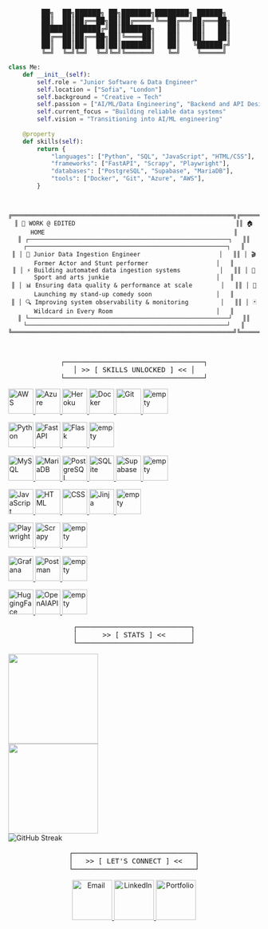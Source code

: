 <div align="center">
<pre>
██╗  ██╗██████╗ ██╗███████╗████████╗ ██████╗
 ██║  ██║██╔══██╗██║██╔════╝╚══██╔══╝██╔═══██╗
 ███████║██████╔╝██║███████╗   ██║   ██║   ██║
 ██╔══██║██╔══██╗██║╚════██║   ██║   ██║   ██║
  ██║  ██║██║  ██║██║███████║   ██║   ╚██████╔╝ 
╚═╝  ╚═╝╚═╝  ╚═╝╚═╝╚══════╝   ╚═╝    ╚═════╝
</pre>
</div>

```python
class Me:
    def __init__(self):
        self.role = "Junior Software & Data Engineer"
        self.location = ["Sofia", "London"]
        self.background = "Creative → Tech"
        self.passion = ["AI/ML/Data Engineering", "Backend and API Design", "DevOps"]
        self.current_focus = "Building reliable data systems"
        self.vision = "Transitioning into AI/ML engineering"
        
    @property
    def skills(self):
        return {
            "languages": ["Python", "SQL", "JavaScript", "HTML/CSS"],
            "frameworks": ["FastAPI", "Scrapy", "Playwright"],
            "databases": ["PostgreSQL", "Supabase", "MariaDB"],
            "tools": ["Docker", "Git", "Azure", "AWS"],
        }
```

<div align="center">
<pre>
    
  ```ascii
╔══════════════════════════════════════════════════════════════╗╔══════════════════════════════════════════════════════════════╗
║ 🏢 WORK @ EDITED                                             ║║ 🏠 HOME                                                     ║
║ ┌────────────────────────────────────────────────────────┐   ║║ ┌────────────────────────────────────────────────────────┐   ║
║ │ 🚀 Junior Data Ingestion Engineer                      │   ║║ │ 🎬 Former Actor and Stunt performer                   │   ║
║ │ ⚡ Building automated data ingestion systems           │   ║║ │ 🤸 Sport and arts junkie                              │   ║
║ │ 📊 Ensuring data quality & performance at scale        │   ║║ │ 🎤 Launching my stand-up comedy soon                  │   ║
║ │ 🔍 Improving system observability & monitoring         │   ║║ │ 🃏 Wildcard in Every Room                             │   ║
║ └────────────────────────────────────────────────────────┘   ║║ └────────────────────────────────────────────────────────┘   ║
╚══════════════════════════════════════════════════════════════╝╚══════════════════════════════════════════════════════════════╝

  ```
</pre>
</div>

<div align="center">
<pre>
┌─────────────────────────────────┐
│ >> [ SKILLS UNLOCKED ] << │
└─────────────────────────────────┘
</pre>
</div>
 

<p align="left">
  <a href="https://aws.amazon.com/" target="_blank">
    <img src="https://hristobonevbucket.s3.eu-north-1.amazonaws.com/media/images/generated_image_AWS.png" alt="AWS" width="50" height="50"/>
  </a>
  <a href="https://azure.microsoft.com/" target="_blank">
    <img src="https://hristobonevbucket.s3.eu-north-1.amazonaws.com/media/images/generated_image_Azure.png" alt="Azure" width="50" height="50"/>
  </a>
  <a href="https://www.heroku.com/" target="_blank">
    <img src="https://hristobonevbucket.s3.eu-north-1.amazonaws.com/media/images/generated_image_Heroku.png" alt="Heroku" width="50" height="50"/>
  </a>
  <a href="https://www.docker.com/" target="_blank">
    <img src="https://hristobonevbucket.s3.eu-north-1.amazonaws.com/media/images/generated_image_Docker.png" alt="Docker" width="50" height="50"/>
  </a>
  <a href="https://git-scm.com/" target="_blank">
    <img src="https://hristobonevbucket.s3.eu-north-1.amazonaws.com/media/images/generated_image_Git.png" alt="Git" width="50" height="50"/>
  </a>
  <img src="https://hristobonevbucket.s3.eu-north-1.amazonaws.com/media/images/generated_image_empty.png" alt="empty" width="50" height="50"/>
</p>

<p align="left">
  <a href="https://www.python.org/" target="_blank">
    <img src="https://hristobonevbucket.s3.eu-north-1.amazonaws.com/media/images/generated_image_Python.png" alt="Python" width="50" height="50"/>
  </a>
  <a href="https://fastapi.tiangolo.com/" target="_blank">
    <img src="https://hristobonevbucket.s3.eu-north-1.amazonaws.com/media/images/generated_image_FastAPI.png" alt="FastAPI" width="50" height="50"/>
  </a>
  <a href="https://flask.palletsprojects.com/" target="_blank">
    <img src="https://hristobonevbucket.s3.eu-north-1.amazonaws.com/media/images/generated_image_Flask.png" alt="Flask" width="50" height="50"/>
  </a>
  <img src="https://hristobonevbucket.s3.eu-north-1.amazonaws.com/media/images/generated_image_empty.png" alt="empty" width="50" height="50"/>
</p>

<p align="left">
  <a href="https://www.mysql.com/" target="_blank">
    <img src="https://hristobonevbucket.s3.eu-north-1.amazonaws.com/media/images/generated_image_MySQL.png" alt="MySQL" width="50" height="50"/>
  </a>
  <a href="https://mariadb.org/" target="_blank">
    <img src="https://hristobonevbucket.s3.eu-north-1.amazonaws.com/media/images/generated_image_MariaDB.png" alt="MariaDB" width="50" height="50"/>
  </a>
  <a href="https://www.postgresql.org/" target="_blank">
    <img src="https://hristobonevbucket.s3.eu-north-1.amazonaws.com/media/images/generated_image_PostgreSQL.png" alt="PostgreSQL" width="50" height="50"/>
  </a>
  <a href="https://www.sqlite.org/" target="_blank">
    <img src="https://hristobonevbucket.s3.eu-north-1.amazonaws.com/media/images/generated_image_SQLite.png" alt="SQLite" width="50" height="50"/>
  </a>
  <a href="https://supabase.com/" target="_blank">
    <img src="https://hristobonevbucket.s3.eu-north-1.amazonaws.com/media/images/generated_image_Supabase.png" alt="Supabase" width="50" height="50"/>
  </a>
  <img src="https://hristobonevbucket.s3.eu-north-1.amazonaws.com/media/images/generated_image_empty.png" alt="empty" width="50" height="50"/>
</p>

<p align="left">
   <a href="https://developer.mozilla.org/en-US/docs/Web/JavaScript" target="_blank">
    <img src="https://hristobonevbucket.s3.eu-north-1.amazonaws.com/media/images/generated_image_JavaScript.png" alt="JavaScript" width="50" height="50"/>
   <a href="https://developer.mozilla.org/en-US/docs/Web/HTML" target="_blank">
    <img src="https://hristobonevbucket.s3.eu-north-1.amazonaws.com/media/images/generated_image_HTML_2.png" alt="HTML" width="50" height="50"/>
  </a>
  </a>
  <a href="https://developer.mozilla.org/en-US/docs/Web/CSS" target="_blank">
    <img src="https://hristobonevbucket.s3.eu-north-1.amazonaws.com/media/images/generated_image_CSS.png" alt="CSS" width="50" height="50"/>
  </a>
  <a href="https://jinja.palletsprojects.com/en/stable/" target="_blank">
    <img src="https://hristobonevbucket.s3.eu-north-1.amazonaws.com/media/images/generated_image_Jinja.png" alt="Jinja" width="50" height="50"/>
  </a>
  <img src="https://hristobonevbucket.s3.eu-north-1.amazonaws.com/media/images/generated_image_empty.png" alt="empty" width="50" height="50"/>
</p>

<p align="left">
  <a href="https://playwright.dev/" target="_blank">
    <img src="https://hristobonevbucket.s3.eu-north-1.amazonaws.com/media/images/generated_image_Playwright_2.png" alt="Playwright" width="50" height="50"/>
  </a>
  <a href="https://scrapy.org/" target="_blank">
    <img src="https://hristobonevbucket.s3.eu-north-1.amazonaws.com/media/images/generated_image_Scrapy.png" alt="Scrapy" width="50" height="50"/>
  </a>
  <img src="https://hristobonevbucket.s3.eu-north-1.amazonaws.com/media/images/generated_image_empty.png" alt="empty" width="50" height="50"/>
</p>

<p align="left">
  <a href="https://grafana.com/" target="_blank">
    <img src="https://hristobonevbucket.s3.eu-north-1.amazonaws.com/media/images/generated_image_Grafana.png" alt="Grafana" width="50" height="50"/>
  </a>
  <a href="https://www.postman.com/" target="_blank">
    <img src="https://hristobonevbucket.s3.eu-north-1.amazonaws.com/media/images/generated_image_Postman.png" alt="Postman" width="50" height="50"/>
  </a>
  <img src="https://hristobonevbucket.s3.eu-north-1.amazonaws.com/media/images/generated_image_empty.png" alt="empty" width="50" height="50"/>
</p>

<p align="left">
  <a href="https://huggingface.co/" target="_blank">
    <img src="https://hristobonevbucket.s3.eu-north-1.amazonaws.com/media/images/generated_image_Hugging_Face.png" alt="HuggingFace" width="50" height="50"/>
  </a>
  <a href="https://platform.openai.com/docs/" target="_blank">
    <img src="https://hristobonevbucket.s3.eu-north-1.amazonaws.com/media/images/generated_image_OpenAI_API.png" alt="OpenAIAPI" width="50" height="50"/>
  </a>
  <img src="https://hristobonevbucket.s3.eu-north-1.amazonaws.com/media/images/generated_image_empty.png" alt="empty" width="50" height="50"/>
</p>

 
<div align="center">
<pre>
┌───────────────────────────┐
│      >> [ STATS ] <<      │
└───────────────────────────┘
</pre>
</div>

<div align="left">
<img height="180em" src="https://github-readme-stats.vercel.app/api/top-langs/?username=hristokbonev&layout=compact&langs_count=8&bg_color=151b23&text_color=c9d1d9&title_color=ffa500&icon_color=daa520&border_color=21262d&hide_border=false&border_radius=8"/>
</div>

<div align="left">
<img height="180em" src="https://github-readme-stats.vercel.app/api?username=hristokbonev&show_icons=true&bg_color=151b23&text_color=c9d1d9&title_color=ffa500&icon_color=daa520&border_color=21262d&hide_border=false&border_radius=8&ring_color=ffa500&cache_seconds=86400"/>
</div>

<div align="left">
<img src="https://github-readme-streak-stats.herokuapp.com/?user=hristokbonev&background=151b23&stroke=21262d&ring=ffa500&fire=cd853f&currStreakNum=c9d1d9&sideNums=c9d1d9&currStreakLabel=ffa500&sideLabels=ffa500&dates=7d8590&border=21262d&border_radius=8" alt="GitHub Streak" />
</div>

<div align="center">
<pre>
┌─────────────────────────────┐
│   >> [ LET'S CONNECT ] <<   │
└─────────────────────────────┘
</pre>
</div>

<div align="center">

  <a href="mailto:chkbonev@gmail.com">
    <img src="https://static.wikia.nocookie.net/logopedia/images/6/6b/OE1999.svg/revision/latest?cb=20231224163913" width="80" alt="Email" />
  </a>
  <a href="https://linkedin.com/in/hristo-bonev">
    <img src="https://img.icons8.com/?size=512&id=Ug9MzXaG6ULZ&format=png" width="80" alt="LinkedIn" />
  </a>
  <a href="https://www.hristobonev.com">
    <img src="https://upload.wikimedia.org/wikipedia/commons/0/0b/Windows_95_FOLDER.png" width="80" alt="Portfolio" />
  </a>

</div>


</div>


